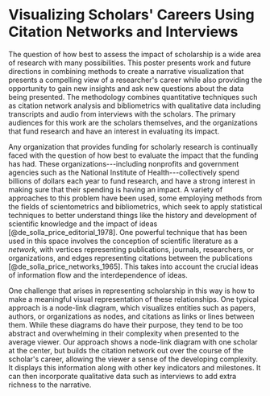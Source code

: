 # Visualizing Scholars' Careers Using Citation Networks and Interviews

The question of how best to assess the impact of scholarship is a wide area of research with many possibilities. This poster presents work and future directions in combining methods to create a narrative visualization that presents a compelling view of a researcher's career while also providing the opportunity to gain new insights and ask new questions about the data being presented. The methodology combines quantitative techniques such as citation network analysis and bibliometrics with qualitative data including transcripts and audio from interviews with the scholars. The primary audiences for this work are the scholars themselves, and the organizations that fund research and have an interest in evaluating its impact.

Any organization that provides funding for scholarly research is continually faced with the question of how best to evaluate the impact that the funding has had. These organizations---including nonprofits and government agencies such as the National Institute of Health---collectively spend billions of dollars each year to fund research, and have a strong interest in making sure that their spending is having an impact. A variety of approaches to this problem have been used, some employing methods from the fields of scientometrics and bibliometrics, which seek to apply statistical techniques to better understand things like the history and development of scientific knowledge and the impact of ideas [@de_solla_price_editorial_1978]. One powerful technique that has been used in this space involves the conception of scientific literature as a _network,_ with vertices representing publications, journals, researchers, or organizations, and edges representing citations between the publications [@de_solla_price_networks_1965]. This takes into account the crucial ideas of information flow and the interdependence of ideas.

One challenge that arises in representing scholarship in this way is how to make a meaningful visual representation of these relationships. One typical approach is a node-link diagram, which visualizes entities such as papers, authors, or organizations as nodes, and citations as links or lines between them. While these diagrams do have their purpose, they tend to be too abstract and overwhelming in their complexity when presented to the average viewer. Our approach shows a node-link diagram with one scholar at the center, but builds the citation network out over the course of the scholar's career, allowing the viewer a sense of the developing complexity. It displays this information along with other key indicators and milestones. It can then incorporate qualitative data such as interviews to add extra richness to the narrative.

